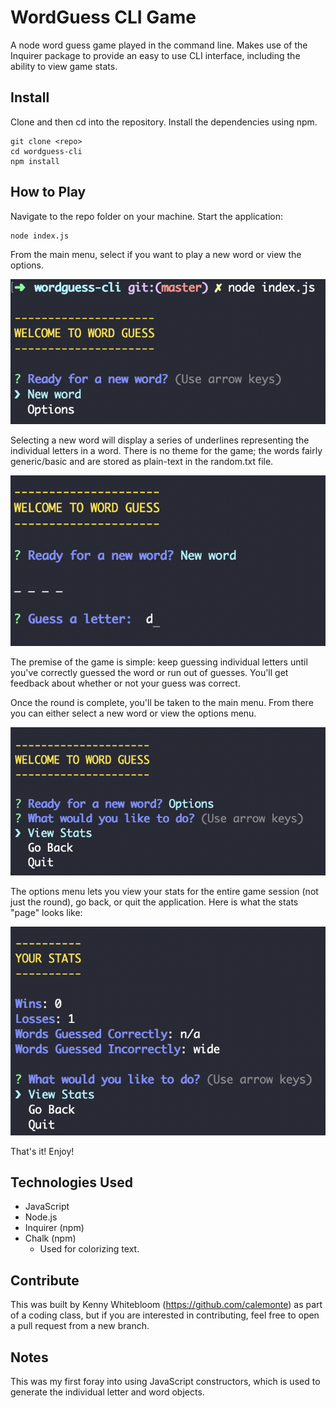 # WordGuess CLI Game
A node word guess game played in the command line. Makes use of the Inquirer package to provide an easy to use CLI interface, including the ability to view game stats.

## Install

Clone and then cd into the repository. Install the dependencies using npm.

```
git clone <repo>
cd wordguess-cli
npm install
```

## How to Play

Navigate to the repo folder on your machine. Start the application:

```
node index.js
```

From the main menu, select if you want to play a new word or view the options.

![Screenshot of the main WordGuess main menu](/assets/landingpage.png "Screenshot of the main WordGuess landing page.")

Selecting a new word will display a series of underlines representing the individual letters in a word. There is no theme for the game; the words fairly generic/basic and are stored as plain-text in the random.txt file. 

![Screenshot of the new word display](/assets/newword.png "Screenshot of the new word display.")

The premise of the game is simple: keep guessing individual letters until you've correctly guessed the word or run out of guesses. You'll get feedback about whether or not your guess was correct. 

Once the round is complete, you'll be taken to the main menu. From there you can either select a new word or view the options menu.

![Screenshot of the options menu](/assets/options.png "Screenshot of the options menu.")

The options menu lets you view your stats for the entire game session (not just the round), go back, or quit the application. Here is what the stats "page" looks like:

![Screenshot of the stats menu](/assets/stats.png "Screenshot of the stats menu.")

That's it! Enjoy!

## Technologies Used

- JavaScript
- Node.js
- Inquirer (npm)
- Chalk (npm)
   - Used for colorizing text.

## Contribute

This was built by Kenny Whitebloom (https://github.com/calemonte) as part of a coding class, but if you are interested in contributing, feel free to open a pull request from a new branch.

## Notes

This was my first foray into using JavaScript constructors, which is used to generate the individual letter and word objects. 